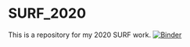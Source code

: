 # SURF_2020
This is a repository for my 2020 SURF work.
[![Binder](https://mybinder.org/badge_logo.svg)](https://mybinder.org/v2/gh/nkanrar/SURF_2020.git/master?urlpath=https%3A%2F%2Fgithub.com%2Fnkanrar%2FSURF_2020%2Fblob%2Fmaster%2Fforebrain_analysis.ipynb)
